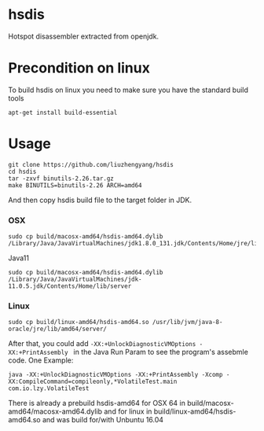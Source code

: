 # hsdis
Hotspot disassembler extracted from openjdk.

# Precondition on linux
To build hsdis on linux you need to make sure you have the standard build tools
```
apt-get install build-essential
```

# Usage
```
git clone https://github.com/liuzhengyang/hsdis
cd hsdis
tar -zxvf binutils-2.26.tar.gz
make BINUTILS=binutils-2.26 ARCH=amd64
```
And then copy hsdis build file to the target folder in JDK.

### OSX
```
sudo cp build/macosx-amd64/hsdis-amd64.dylib /Library/Java/JavaVirtualMachines/jdk1.8.0_131.jdk/Contents/Home/jre/lib/server/
```
Java11
```
sudo cp build/macosx-amd64/hsdis-amd64.dylib /Library/Java/JavaVirtualMachines/jdk-11.0.5.jdk/Contents/Home/lib/server
```
### Linux
```
sudo cp build/linux-amd64/hsdis-amd64.so /usr/lib/jvm/java-8-oracle/jre/lib/amd64/server/
```

After that, you could add `-XX:+UnlockDiagnosticVMOptions -XX:+PrintAssembly ` in the Java Run Param to see the program's assebmle code.
One Example:
```
java -XX:+UnlockDiagnosticVMOptions -XX:+PrintAssembly -Xcomp -XX:CompileCommand=compileonly,*VolatileTest.main com.io.lzy.VolatileTest

```

There is already a prebuild hsdis-amd64 for OSX 64 in build/macosx-amd64/macosx-amd64.dylib and for linux in build/linux-amd64/hsdis-amd64.so and was build for/with Unbuntu 16.04
